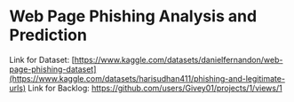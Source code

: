 # Web Page Phishing Analysis and Prediction
Link for Dataset: [https://www.kaggle.com/datasets/danielfernandon/web-page-phishing-dataset](https://www.kaggle.com/datasets/harisudhan411/phishing-and-legitimate-urls)
Link for Backlog: https://github.com/users/Givey01/projects/1/views/1

